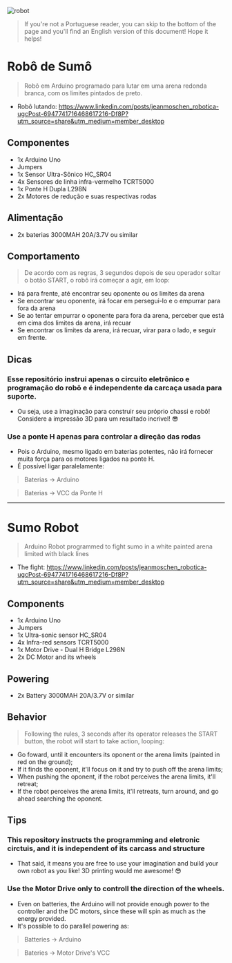 
![robot](https://user-images.githubusercontent.com/79486623/188323944-59569501-31c2-4434-bc8d-61aac61281ff.jpeg)


> If you're not a Portuguese reader, you can skip to the bottom of the page and you'll find an English version of this document! Hope it helps!

# Robô de Sumô
> Robô em Arduino programado para lutar em uma arena redonda branca, com os limites pintados de preto. 
- Robô lutando: https://www.linkedin.com/posts/jeanmoschen_robotica-ugcPost-6947741716468617216-Df8P?utm_source=share&utm_medium=member_desktop
## Componentes
 - 1x Arduino Uno
 - Jumpers
 - 1x Sensor Ultra-Sônico HC_SR04
 - 4x Sensores de linha infra-vermelho TCRT5000
 - 1x Ponte H Dupla L298N
 - 2x Motores de redução e suas respectivas rodas
## Alimentação
 - 2x baterias 3000MAH 20A/3.7V ou similar
## Comportamento
> De acordo com as regras, 3 segundos depois de seu operador soltar o botão START, o robô irá começar a agir, em loop:
- Irá para frente, até encontrar seu oponente ou os limites da arena
- Se encontrar seu oponente, irá focar em persegui-lo e o empurrar para fora da arena 
- Se ao tentar empurrar o oponente para fora da arena, perceber que está em cima dos limites da arena, irá recuar
- Se encontrar os limites da arena, irá recuar, virar para o lado, e seguir em frente.
## Dicas
### Esse repositório instrui apenas o circuito eletrônico e programação do robô e é independente da carcaça usada para suporte.
- Ou seja, use a imaginação para construir seu próprio chassi e robô! Considere a impressão 3D para um resultado incrivel! 😎

### Use a ponte H apenas para controlar a direção das rodas
 - Pois o Arduino, mesmo ligado em baterias potentes, não irá fornecer muita força para os motores ligados na ponte H. 
 - É possível ligar paralelamente: 
 > Baterias -> Arduino
 
 > Baterias -> VCC da Ponte H 

-------------------------------------------------------------------------------------------------------------------------------------------------------------------

# Sumo Robot
> Arduino Robot programmed to fight sumo in a white painted arena limited with black lines
- The fight: https://www.linkedin.com/posts/jeanmoschen_robotica-ugcPost-6947741716468617216-Df8P?utm_source=share&utm_medium=member_desktop
## Components
 - 1x Arduino Uno
 - Jumpers
 - 1x Ultra-sonic sensor HC_SR04
 - 4x Infra-red sensors TCRT5000
 - 1x Motor Drive - Dual H Bridge L298N
 - 2x DC Motor and its wheels 
## Powering
 - 2x Battery 3000MAH 20A/3.7V or similar
## Behavior
> Following the rules, 3 seconds after its operator releases the START button, the robot will start to take action, looping:
- Go foward, until it encounters its oponent or the arena limits (painted in red on the ground);
- If it finds the oponent, it'll focus on it and try to push off the arena limits;
- When pushing the oponent, if the robot perceives the arena limits, it'll retreat;
- If the robot perceives the arena limits, it'll retreats, turn around, and go ahead searching the oponent.
## Tips
### This repository instructs the programming and eletronic circtuis, and it is independent of its carcass and structure 
- That said, it means you are free to use your imagination and build your own robot as you like! 3D printing would me awesome! 😎  

### Use the Motor Drive only to controll the direction of the wheels. 
 - Even on batteries, the Arduino will not provide enough power to the controller and the DC motors, since these will spin as much as the energy provided.
 - It's possible to do parallel powering as:
 > Batteries -> Arduino
 
 > Bateries -> Motor Drive's VCC 

